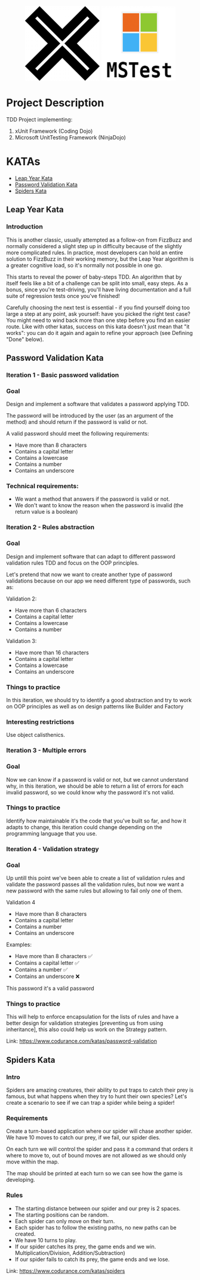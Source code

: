<p align="center"> 
    <img src="./img/xLogo.png" alt="csharp" width="200" height="200"/>
    <img src="./img/MSTest.png" alt="csharp" width="200" height="200"/> 
</p>

<!-- ![xUnitLogo](/img/xUnitLogo.png) -->

# Project Description

TDD Project implementing:

1. xUnit Framework (Coding Dojo)
2. Microsoft UnitTesting Framework (NinjaDojo)

# KATAs

- [Leap Year Kata](#leap-year-kata) 
- [Password Validation Kata](#password-validation-kata) 
- [Spiders Kata](#spiders-kata) 

## Leap Year Kata

### Introduction

This is another classic, usually attempted as a follow-on from FizzBuzz and normally considered a slight step up in difficulty because of the slightly more complicated rules. In practice, most developers can hold an entire solution to FizzBuzz in their working memory, but the Leap Year algorithm is a greater cognitive load, so it's normally not possible in one go.

This starts to reveal the power of baby-steps TDD. An algorithm that by itself feels like a bit of a challenge can be split into small, easy steps. As a bonus, since you're test-driving, you'll have living documentation and a full suite of regression tests once you've finished!

Carefully choosing the next test is essential - if you find yourself doing too large a step at any point, ask yourself: have you picked the right test case? You might need to wind back more than one step before you find an easier route. Like with other katas, success on this kata doesn't just mean that "it works": you can do it again and again to refine your approach (see Defining "Done" below).

## Password Validation Kata

### Iteration 1 - Basic password validation

### Goal

Design and implement a software that validates a password applying TDD.

The password will be introduced by the user (as an argument of the method) and should return if the password is valid or not.

A valid password should meet the following requirements:

- Have more than 8 characters
- Contains a capital letter
- Contains a lowercase
- Contains a number
- Contains an underscore

### Technical requirements:

* We want a method that answers if the password is valid or not.
* We don't want to know the reason when the password is invalid (the return value is a boolean)

### Iteration 2 - Rules abstraction

### Goal
Design and implement software that can adapt to different password validation rules TDD and focus on the OOP principles.

Let's pretend that now we want to create another type of password validations because on our app we need different type of passwords, such as:

Validation 2:

- Have more than 6 characters
- Contains a capital letter
- Contains a lowercase
- Contains a number

Validation 3:

- Have more than 16 characters
- Contains a capital letter
- Contains a lowercase
- Contains an underscore

### Things to practice

In this iteration, we should try to identify a good abstraction and try to work on OOP principles as well as on design patterns like Builder and Factory

### Interesting restrictions

Use object calisthenics.

### Iteration 3 - Multiple errors

### Goal
Now we can know if a password is valid or not, but we cannot understand why, in this iteration, we should be able to return a list of errors for each invalid password, so we could know why the password it's not valid.

### Things to practice

Identify how maintainable it's the code that you've built so far, and how it adapts to change, this iteration could change depending on the programming language that you use.

### Iteration 4 - Validation strategy

### Goal

Up untill this point we've been able to create a list of validation rules and validate the password passes all the validation rules, but now we want a new password with the same rules but allowing to fail only one of them.

Validation 4

- Have more than 8 characters
- Contains a capital letter
- Contains a number
- Contains an underscore

Examples:

- Have more than 8 characters ✅
- Contains a capital letter ✅
- Contains a number ✅
- Contains an underscore ❌

This password it's a valid password

### Things to practice

This will help to enforce encapsulation for the lists of rules and have a better design for validation strategies [preventing us from using inheritance], this also could help us work on the Strategy pattern.

Link: https://www.codurance.com/katas/password-validation

## Spiders Kata

### Intro

Spiders are amazing creatures, their ability to put traps to catch their prey is famous, but what happens when they try to hunt their own species? Let's create a scenario to see if we can trap a spider while being a spider!

### Requirements

Create a turn-based application where our spider will chase another spider.
We have 10 moves to catch our prey, if we fail, our spider dies.

On each turn we will control the spider and pass it a command that orders it where to move to, out of bound moves are not allowed as we should only move within the map.

The map should be printed at each turn so we can see how the game is developing.

### Rules

* The starting distance between our spider and our prey is 2 spaces.
* The starting positions can be random.
* Each spider can only move on their turn.
* Each spider has to follow the existing paths, no new paths can be created.
* We have 10 turns to play.
* If our spider catches its prey, the game ends and we win. Multiplication/Division, Addition/Subtraction)
* If our spider fails to catch its prey, the game ends and we lose.

Link: https://www.codurance.com/katas/spiders